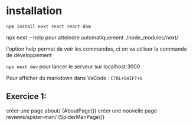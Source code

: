 # installation
```npm install next react react-dom```

npx next --help pour atteindre automatiquement ./node_modules/next/

l'option help permet de voir les commandes, ci on va utiliser la commande de développement

```npx next dev``` pour lancer le serveur sur localhost:3000

Pour afficher du markdown dans VsCode : ```CTRL+SHIFT+V```

## Exercice 1:

créer une page about/ (AboutPage())
créer une nouvelle page reviews/spider-man/ (SpiderManPage())